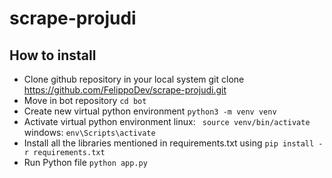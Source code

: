 # scrape-projudi

## How to install

- Clone github repository in your local system git clone https://github.com/FelippoDev/scrape-projudi.git
- Move in bot repository ```cd bot```
- Create new virtual python environment ```python3 -m venv venv```
- Activate virtual python environment linux: ``` source venv/bin/activate``` windows: ```env\Scripts\activate```
- Install all the libraries mentioned in requirements.txt using ```pip install -r requirements.txt```
- Run Python file ```python app.py```


